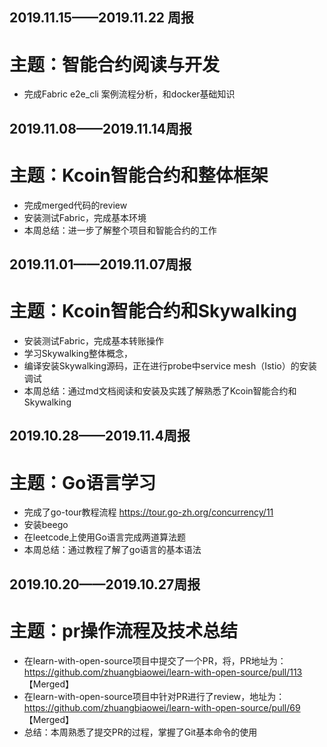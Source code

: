 ## 2019.11.15——2019.11.22 周报
# 主题：智能合约阅读与开发
* 完成Fabric e2e_cli 案例流程分析，和docker基础知识

## 2019.11.08——2019.11.14周报
# 主题：Kcoin智能合约和整体框架
* 完成merged代码的review
* 安装测试Fabric，完成基本环境
* 本周总结：进一步了解整个项目和智能合约的工作

## 2019.11.01——2019.11.07周报
# 主题：Kcoin智能合约和Skywalking
* 安装测试Fabric，完成基本转账操作
* 学习Skywalking整体概念，
* 编译安装Skywalking源码，正在进行probe中service mesh（Istio）的安装调试
* 本周总结：通过md文档阅读和安装及实践了解熟悉了Kcoin智能合约和Skywalking

## 2019.10.28——2019.11.4周报
# 主题：Go语言学习
* 完成了go-tour教程流程 https://tour.go-zh.org/concurrency/11
* 安装beego
* 在leetcode上使用Go语言完成两道算法题
* 本周总结：通过教程了解了go语言的基本语法

## 2019.10.20——2019.10.27周报
# 主题：pr操作流程及技术总结
* 在learn-with-open-source项目中提交了一个PR，将，PR地址为：https://github.com/zhuangbiaowei/learn-with-open-source/pull/113 【Merged】
* 在learn-with-open-source项目中针对PR进行了review，地址为：https://github.com/zhuangbiaowei/learn-with-open-source/pull/69 【Merged】
* 总结：本周熟悉了提交PR的过程，掌握了Git基本命令的使用
